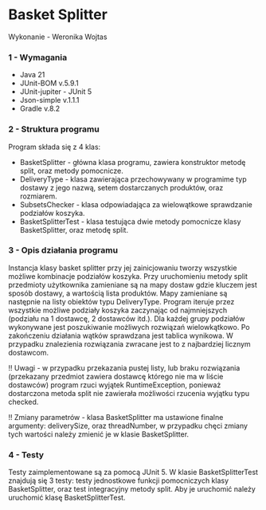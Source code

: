 # Basket Splitter
Wykonanie - Weronika Wojtas

### 1 - Wymagania
- Java 21
- JUnit-BOM v.5.9.1
- JUnit-jupiter - JUnit 5
- Json-simple v.1.1.1
- Gradle v.8.2

### 2 - Struktura programu
Program składa się z 4 klas:
- BasketSplitter - główna klasa programu, zawiera konstruktor metodę split, oraz metody pomocnicze. 
- DeliveryType - klasa zawierająca przechowywany w programime typ dostawy z jego nazwą, setem dostarczanych produktów, oraz rozmiarem.
- SubsetsChecker - klasa odpowiadająca za wielowątkowe sprawdzanie podziałów koszyka.
- BasketSplitterTest - klasa testująca dwie metody pomocnicze klasy BasketSplitter, oraz metodę split.

### 3 - Opis działania programu
Instancja klasy basket splitter przy jej zainicjowaniu tworzy wszystkie możliwe kombinacje podziałów koszyka. Przy
uruchomieniu metody split przedmioty użytkownika zamieniane są na mapy dostaw gdzie kluczem jest sposób dostawy, a 
wartością lista produktów. Mapy zamieniane są następnie na listy obiektów typu DeliveryType. Program iteruje przez
wszystkie możliwe podziały koszyka zaczynając od najmniejszych (podziału na 1 dostawcę, 2 dostawców itd.). Dla każdej grupy
podziałów wykonywane jest poszukiwanie możliwych rozwiązań wielowkątkowo. Po zakończeniu działania wątków sprawdzana jest
tablica wynikowa. W przypadku znalezienia rozwiązania zwracane jest to z najbardziej licznym dostawcom.

!! Uwagi - w przypadku przekazania pustej listy, lub braku rozwiązania (przekazany przedmiot zawiera dostawcę którego nie ma w liście dostawców)
program rzuci wyjątek RuntimeException, ponieważ dostarczona metoda split nie zawierała możliwości rzucenia wyjątku typu checked.

!! Zmiany parametrów - klasa BasketSplitter ma ustawione finalne argumenty: deliverySize, oraz threadNumber,
w przypadku chęci zmiany tych wartości należy zmienić je w klasie BasketSplitter.

### 4 - Testy
Testy zaimplementowane są za pomocą JUnit 5. W klasie BasketSplitterTest znajdują się 3 testy: testy jednostkowe funkcji
pomocniczych klasy BasketSplitter, oraz test integracyjny metody split. Aby je uruchomić należy uruchomić klasę BasketSplitterTest.